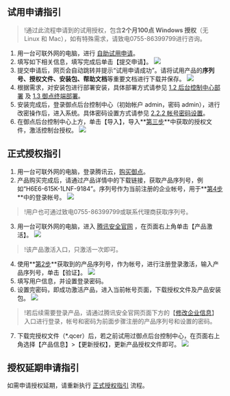 ## 试用申请指引
>!通过此流程申请到的试用授权，包含**2个月100点 Windows 授权**（无 Linux 和 Mac），如有特殊需求，请致电0755-86399799进行咨询。
  
1. 用一台可联外网的电脑，进行 [自助试用申请](https://s.tencent.com/apply-trial.html)。
2. 填写如下相关信息，填写完成后单击【提交申请】。
![](https://main.qcloudimg.com/raw/00d8c59dd5078e19732a1f7b1c4be2be.png)
3. <span id="3"></span>提交申请后，网页会自动跳转并提示“试用申请成功”。请将试用产品的**序列号、授权文件、安装包、帮助文档**等重要文档进行下载并保存。<span id="3"></span>
![](https://main.qcloudimg.com/raw/23a078abb042fecc191661b34e2acc65.png)
4. 根据需求，对安装包进行部署安装，具体部署方式请参见 [1.2 后台控制中心部署](#1.2-后台控制中心部署) 及 [1.3 御点终端部署](#1.3-御点终端部署)。
5. 安装完成后，登录御点后台控制中心（初始帐户 admin，密码 admin），进行改密操作后，进入系统。具体密码设置方式请参见 [2.2.2 帐号密码设置](#2.2.2-帐号密码设置)。
6. 在御点后台控制中心上方，单击【导入】，导入**[第三步](#3)**中获取的授权文件，激活控制台授权。
![](https://main.qcloudimg.com/raw/9f4cf76972602faf978cffab54e2880d.png)

<span id="zssqzy"></span>
##  正式授权指引<span id="zssqzy"></span>
1. 用一台可联外网的电脑，登录腾讯云，[购买御点](https://buy.cloud.tencent.com/buy/tepm)。
<span id="2"></span>
2. 产品购买完成后，请通过产品详情中的下载链接，获取产品序列号，例如“H6E6-615K-1LNF-9184”。序列号作为当前注册的企业帐号，用于**[第4步](#4)**中的登录帐号。
![](https://main.qcloudimg.com/raw/4294f871c5a89849e046d2b232508ab1.png)
>!用户也可通过致电0755-86399799或联系代理商获取序列号。
>
3. 用一台可联外网的电脑，进入 [腾讯安全官网](https://s.tencent.com/) ，在页面右上角单击【产品激活】。
![](https://main.qcloudimg.com/raw/e36adfaa11816e382cfe9119a3c1716d.png)
>!该产品激活入口，只激活一次即可。
<span id="4"></span>
4. 使用**[第2步](#2)**获取到的产品序列号，作为帐号，进行注册登录激活，输入产品序列号，单击【验证】。
![](https://main.qcloudimg.com/raw/9802d6562aea88dc20204f45827a3757.png)
5. 填写用户信息，并设置登录密码。
6. 设置完密码，即成功激活产品，进入当前帐号页面，下载授权文件及产品安装包。
![](https://main.qcloudimg.com/raw/53cc60c0c87b47402185e33137d88c1b.png)
>!若后续需要登录产品，请通过腾讯安全官网页面下方的【[修改企业信息](https://s.tencent.com/user/login)】入口进行登录，帐号和密码为前面步骤注册的产品序列号和设置的密码。
7. 下载完授权文件（\*.qcer）后，若之前试用过御点后台控制中心，在页面右上角选择【产品信息】>【更新授权】，更新产品授权文件即可。
![](https://main.qcloudimg.com/raw/bb553837aa38f6429c9dbd4971926d1b.png)

## 授权延期申请指引
如需申请授权延期，请重新执行 [正式授权指引](#zssqzy) 流程。
